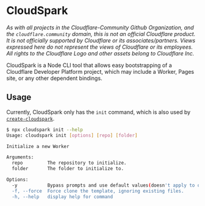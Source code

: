 # CloudSpark

_As with all projects in the Cloudflare-Community Github Organization, and the `cloudflare.community` domain, this is not an official Cloudflare product. It is not officially supported by Cloudflare or its associates/partners. Views expressed here do not represent the views of Cloudflare or its employees. All rights to the Cloudflare Logo and other assets belong to Cloudflare Inc._

CloudSpark is a Node CLI tool that allows easy bootstrapping of a Cloudflare Developer Platform project, which may include a Worker, Pages site, or any other dependent bindings.

## Usage

Currently, CloudSpark only has the `init` command, which is also used by [`create-cloudspark`](https://npmjs.com/package/create-cloudspark).

```sh
$ npx cloudspark init --help
Usage: cloudspark init [options] [repo] [folder]

Initialize a new Worker

Arguments:
  repo         The repository to initialize.
  folder       The folder to initialize to.

Options:
  -y           Bypass prompts and use default values(doesn't apply to output folder conflicts).
  -f, --force  Force clone the template, ignoring existing files.
  -h, --help   display help for command
```
